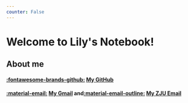 ```yaml
---
counter: False   
---
```


# Welcome to Lily's Notebook!  

## About me
#### [:fontawesome-brands-github:](https://github.com/sorceressyidi) [My GitHub](https://github.com/sorceressyidi)
#### [:material-email:](mailto:sorceressyidi@gmail.com) [My Gmail](mailto:sorceressyidi@gmail.com)   and[:material-email-outline:](mailto:sorceressyidi@zju.edu.cn) [My ZJU Email](mailto:sorceressyidi@zju.edu.cn)







